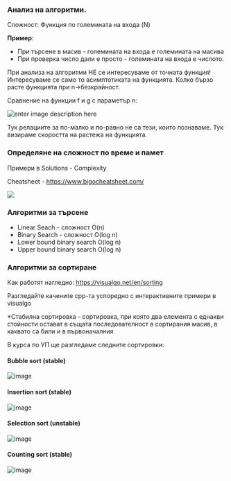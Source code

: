 ### Анализ на алгоритми.
Сложност: Функция по големината на входа (N)

**Пример**: 

 - При търсене в масив - големината на входа е големината на масива
 -  При проверка число дали е просто - големината на входа е числото.

При анализа на алгоритми НЕ се интересуваме от точната функция!
Интересуваме се само то асимптотиката на функцията.
Колко бързо расте функцията при n->безкрайност.

Сравнение на функции f и g с параметър n:

![enter image description here](https://i.ibb.co/TP0Xrz4/ff.png)

Тук релациите за по-малко и по-равно не са тези, които познаваме. Тук визираме скоростта на растежа на функцията.

### Определяне на сложност по време и памет
Примери в Solutions - Complexity

Cheatsheet - https://www.bigocheatsheet.com/

![](https://devopedia.org/images/article/17/4996.1513922020.jpg)

### Алгоритми за търсене
* Linear Seach - сложност O(n)
* Binary Search - сложност O(log n)
* Lower bound binary search O(log n)
* Upper bound binary search O(log n)

### Алгоритми за сортиране

Как работят нагледно: https://visualgo.net/en/sorting

Разгледайте качените cpp-та успоредно с интерактивните примери в visualgo

*Стабилна сортировка - сортировка, при която два елемента с еднакви стойности остават в същата последователност в сортирания масив, в каквато са били и в първоначалния

В курса по УП ще разгледаме следните сортировки:
#### Bubble sort (stable)
  ![image](https://github.com/GeorgiTerziev02/UP-Private/assets/49128895/ebfffec3-f823-4a59-bbde-dc1b90d40700)

#### Insertion sort (stable)
  ![image](https://github.com/GeorgiTerziev02/UP-Private/assets/49128895/5091b11f-f288-4f08-a4da-92a4d7368e0d)

#### Selection sort (unstable)
  ![image](https://github.com/GeorgiTerziev02/UP-Private/assets/49128895/ca5fa75c-8727-453f-b1d6-1360ae154613)

#### Counting sort (stable)
  ![image](https://github.com/GeorgiTerziev02/UP-Private/assets/49128895/893e78da-b443-42d8-b7ff-3603127d1c09)
